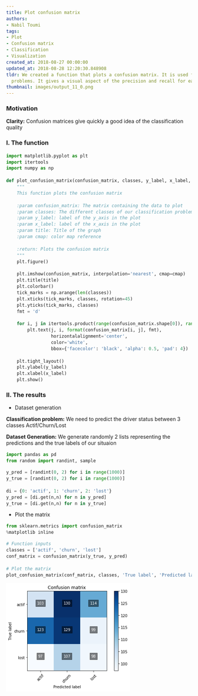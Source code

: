 ```yaml
---
title: Plot confusion matrix
authors:
- Nabil Toumi
tags:
- Plot
- Confusion matrix
- Classification
- Visualization
created_at: 2018-08-27 00:00:00
updated_at: 2018-08-28 12:20:30.848908
tldr: We created a function that plots a confusion matrix. It is used for the classifications
  problems. It gives a visual aspect of the precision and recall for each class
thumbnail: images/output_11_0.png
---
```

### Motivation

**Clarity:** Confusion matrices give quickly a good idea of the classification quality

### I. The function


```python
import matplotlib.pyplot as plt
import itertools
import numpy as np

def plot_confusion_matrix(confusion_matrix, classes, y_label, x_label, title='Confusion matrix', cmap=plt.cm.Blues):
    """
    This function plots the confusion matrix

    :param confusion_matrix: The matrix containing the data to plot
    :param classes: The different classes of our classification problem
    :param y_label: label of the y_axis in the plot
    :param x_label: label of the x_axis in the plot
    :param title: Title of the graph
    :param cmap: color map reference

    :return: Plots the confusion matrix
    """
    plt.figure()

    plt.imshow(confusion_matrix, interpolation='nearest', cmap=cmap)
    plt.title(title)
    plt.colorbar()
    tick_marks = np.arange(len(classes))
    plt.xticks(tick_marks, classes, rotation=45)
    plt.yticks(tick_marks, classes)
    fmt = 'd'

    for i, j in itertools.product(range(confusion_matrix.shape[0]), range(confusion_matrix.shape[1])):
        plt.text(j, i, format(confusion_matrix[i, j], fmt),
                 horizontalalignment='center',
                 color='white',
                 bbox={'facecolor': 'black', 'alpha': 0.5, 'pad': 4})

    plt.tight_layout()
    plt.ylabel(y_label)
    plt.xlabel(x_label)
    plt.show()

```
### II. The results

- Dataset generation

**Classification problem:** We need to predict the driver status between 3 classes Actif/Churn/Lost

**Dataset Generation:** We generate randomly 2 lists representing the predictions and the true labels of our situaion


```python
import pandas as pd
from random import randint, sample
```

```python
y_pred = [randint(0, 2) for i in range(1000)]
y_true = [randint(0, 2) for i in range(1000)]

di = {0: 'actif', 1: 'churn', 2: 'lost'}
y_pred = [di.get(n,n) for n in y_pred]
y_true = [di.get(n,n) for n in y_true]
```
- Plot the matrix


```python
from sklearn.metrics import confusion_matrix
%matplotlib inline
```

```python
# Function inputs
classes = ['actif', 'churn', 'lost']
conf_matrix = confusion_matrix(y_true, y_pred)

# Plot the matrix
plot_confusion_matrix(conf_matrix, classes, 'True label', 'Predicted label', title='Confusion matrix', cmap=plt.cm.Blues)
```


![png](images/output_11_0.png)
